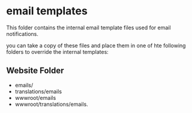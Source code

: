 # email templates

This folder contains the internal email template files used for email notifications.

you can take a copy of these files and place them in one of hte following folders to
override the internal templates:

## Website Folder

- emails/
- translations/emails
- wwwroot/emails
- wwwroot/translations/emails.
